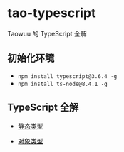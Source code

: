# tao-typescript
Taowuu 的 TypeScript 全解

## 初始化环境
- `npm install typescript@3.6.4 -g`
- `npm install ts-node@8.4.1 -g`

## TypeScript 全解
- [静态类型](https://github.com/taowuu/tao-typescript/tree/%E9%9D%99%E6%80%81%E7%B1%BB%E5%9E%8B)

- [对象类型](https://github.com/taowuu/tao-typescript/tree/%E5%AF%B9%E8%B1%A1%E7%B1%BB%E5%9E%8B)